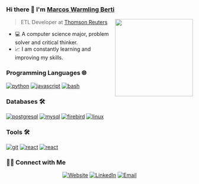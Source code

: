 ### Hi there 👋 I'm [Marcos Warmling Berti](https://marcoswarmling.net.br/)

<img align='right' src="https://media.giphy.com/media/M9gbBd9nbDrOTu1Mqx/giphy.gif" width="210">

> ETL Developer at [Thomson Reuters](https://www.thomsonreuters.com.br)

- 💻 A computer science major, problem solver and critical thinker.
- 📈 I am constantly learning and improving my skills.

### Programming Languages 🌐
<a href="https://github.com/marcoswb"><img src="https://img.shields.io/badge/python-FFFF00.svg?style=for-the-badge&logo=python&logoColor=0768a8&labelColor=ffffff" alt="python"></a>
<a href="https://github.com/marcoswb"><img src="https://img.shields.io/badge/JS-f5f542.svg?style=for-the-badge&logo=javascript&logoColor=f5f542&labelColor=ffffff" alt="javascript"></a>
<a href="https://github.com/marcoswb"><img src="https://img.shields.io/badge/BASH-4a5057.svg?style=for-the-badge&logo=gnu-bash&logoColor=4a5057&labelColor=ffffff" alt="bash"></a>

### Databases 🛠️

<a href="https://github.com/marcoswb"><img src="https://img.shields.io/badge/postgresql-6566ba.svg?style=for-the-badge&logo=postgresql&logoColor=6566ba&labelColor=ffffff" alt="postgresql"></a>
<a href="https://github.com/marcoswb"><img src="https://img.shields.io/badge/mysql-3aabe8.svg?style=for-the-badge&logo=mysql&logoColor=3aabe8&labelColor=ffffff" alt="mysql"></a>
<a href="https://github.com/marcoswb"><img src="https://img.shields.io/badge/firebird-6566ba.svg?style=for-the-badge&logo=firebird&logoColor=6566ba&labelColor=ffffff" alt="firebird"></a>
<a href="https://github.com/marcoswb"><img src="https://img.shields.io/badge/sqlite-1daede.svg?style=for-the-badge&logo=sqlite&logoColor=1daede&labelColor=ffffff" alt="linux"></a>

### Tools 🛠️

<a href="https://github.com/marcoswb"><img src="https://img.shields.io/badge/git-F05032.svg?style=for-the-badge&logo=git&logoColor=F05032&labelColor=ffffff" alt="git"></a>
<a href="https://github.com/marcoswb"><img src="https://img.shields.io/badge/react-61DAFB.svg?style=for-the-badge&logo=react&logoColor=61DAFB&labelColor=ffffff" alt="react"></a>
<a href="https://github.com/marcoswb"><img src="https://img.shields.io/badge/Linux-FCC624?style=for-the-badge&logo=linux&logoColor=1DAFB&labelColor=ffffff" alt="react"></a>


<h3> 🤝🏻 Connect with Me </h3>

<p align="center">
<a href="https://marcoswarmling.net.br/" target="_blank"><img alt="Website" src="https://img.shields.io/badge/Website-marcoswarmling.net.br-blue?style=flat&logo=google-chrome"></a>
<a href="https://www.linkedin.com/in/marcos-warmling/" target="_blank"><img alt="LinkedIn" src="https://img.shields.io/badge/LinkedIn-@marcoswarmling-blue?style=flat&logo=linkedin"></a>
<a href="mailto:marcos_wb@outlook.com"><img alt="Email" src="https://img.shields.io/badge/Email-marcos_wb@outlook.com-blue?style=flat&logo=gmail"></a>
</p>
